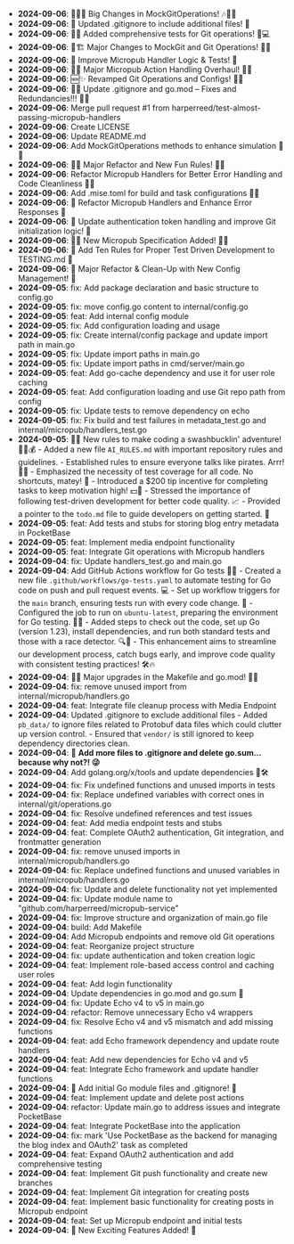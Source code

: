 - **2024-09-06**: 🎉🎈🎶 Big Changes in MockGitOperations! 🎶🎈🎉
- **2024-09-06**: 🎉 Updated .gitignore to include additional files! 🎉
- **2024-09-06**: 🚀✨ Added comprehensive tests for Git operations! 🎉💻
- **2024-09-06**: 🎉🏗️ Major Changes to MockGit and Git Operations! 🚀🏁
- **2024-09-06**: 🎉 Improve Micropub Handler Logic & Tests! 🚀
- **2024-09-06**: 🎉🎉 Major Micropub Action Handling Overhaul! 🎉🎉
- **2024-09-06**: 🆕✨ Revamped Git Operations and Configs! 🥳✨
- **2024-09-06**: 🎉🎉 Update .gitignore and go.mod – Fixes and Redundancies!!! 🚀🚀
- **2024-09-06**: Merge pull request #1 from harperreed/test-almost-passing-micropub-handlers
- **2024-09-06**: Create LICENSE
- **2024-09-06**: Update README.md
- **2024-09-06**: Add MockGitOperations methods to enhance simulation 🎉🚀
- **2024-09-06**: 🎉🎊 Major Refactor and New Fun Rules! 🎊🎉
- **2024-09-06**: Refactor Micropub Handlers for Better Error Handling and Code Cleanliness 🎉🚀
- **2024-09-06**: Add .mise.toml for build and task configurations 🎉🚀
- **2024-09-06**: 🎉 Refactor Micropub Handlers and Enhance Error Responses 🚀
- **2024-09-06**: 🚀 Update authentication token handling and improve Git initialization logic! 🎉
- **2024-09-06**: 🎉✨ New Micropub Specification Added! 🚀📜
- **2024-09-06**: 📝 Add Ten Rules for Proper Test Driven Development to TESTING.md 🎉
- **2024-09-06**: 🚀 Major Refactor & Clean-Up with New Config Management! 🎉
- **2024-09-05**: fix: Add package declaration and basic structure to config.go
- **2024-09-05**: fix: move config.go content to internal/config.go
- **2024-09-05**: feat: Add internal config module
- **2024-09-05**: fix: Add configuration loading and usage
- **2024-09-05**: fix: Create internal/config package and update import path in main.go
- **2024-09-05**: fix: Update import paths in main.go
- **2024-09-05**: fix: Update import paths in cmd/server/main.go
- **2024-09-05**: feat: Add go-cache dependency and use it for user role caching
- **2024-09-05**: feat: Add configuration loading and use Git repo path from config
- **2024-09-05**: fix: Update tests to remove dependency on echo
- **2024-09-05**: fix: Fix build and test failures in metadata_test.go and internal/micropub/handlers_test.go
- **2024-09-05**: 🎉🦜 New rules to make coding a swashbucklin' adventure! 🏴‍☠️💰 - Added a new file `AI_RULES.md` with important repository rules and guidelines. - Established rules to ensure everyone talks like pirates. Arrr! 🏴‍☠️ - Emphasized the necessity of test coverage for all code. No shortcuts, matey! 🧪 - Introduced a $200 tip incentive for completing tasks to keep motivation high! 💵💪 - Stressed the importance of following test-driven development for better code quality. 📈 - Provided a pointer to the `todo.md` file to guide developers on getting started. 🚀
- **2024-09-05**: feat: Add tests and stubs for storing blog entry metadata in PocketBase
- **2024-09-05**: feat: Implement media endpoint functionality
- **2024-09-05**: feat: Integrate Git operations with Micropub handlers
- **2024-09-04**: fix: Update handlers_test.go and main.go
- **2024-09-04**: Add GitHub Actions workflow for Go tests 🚀🎉 - Created a new file `.github/workflows/go-tests.yaml` to automate testing for Go code on push and pull request events. 💻 - Set up workflow triggers for the `main` branch, ensuring tests run with every code change. 🔄 - Configured the job to run on `ubuntu-latest`, preparing the environment for Go testing. 🐧✨ - Added steps to check out the code, set up Go (version 1.23), install dependencies, and run both standard tests and those with a race detector. 🔍🧪 - This enhancement aims to streamline our development process, catch bugs early, and improve code quality with consistent testing practices! 🛠️🔥
- **2024-09-04**: 🎉🎉 Major upgrades in the Makefile and go.mod! 🚀💥
- **2024-09-04**: fix: remove unused import from internal/micropub/handlers.go
- **2024-09-04**: feat: Integrate file cleanup process with Media Endpoint
- **2024-09-04**: Updated .gitignore to exclude additional files - Added `pb_data/` to ignore files related to Protobuf data files which could clutter up version control. - Ensured that `vendor/` is still ignored to keep dependency directories clean.
- **2024-09-04**: 📝 **Add more files to .gitignore and delete go.sum... because why not?! 😜**
- **2024-09-04**: Add golang.org/x/tools and update dependencies 🚀🛠️
- **2024-09-04**: fix: Fix undefined functions and unused imports in tests
- **2024-09-04**: fix: Replace undefined variables with correct ones in internal/git/operations.go
- **2024-09-04**: fix: Resolve undefined references and test issues
- **2024-09-04**: feat: Add media endpoint tests and stubs
- **2024-09-04**: feat: Complete OAuth2 authentication, Git integration, and frontmatter generation
- **2024-09-04**: fix: remove unused imports in internal/micropub/handlers.go
- **2024-09-04**: fix: Replace undefined functions and unused variables in internal/micropub/handlers.go
- **2024-09-04**: fix: Update and delete functionality not yet implemented
- **2024-09-04**: fix: Update module name to "github.com/harperreed/micropub-service"
- **2024-09-04**: fix: Improve structure and organization of main.go file
- **2024-09-04**: build: Add Makefile
- **2024-09-04**: Add Micropub endpoints and remove old Git operations
- **2024-09-04**: feat: Reorganize project structure
- **2024-09-04**: fix: update authentication and token creation logic
- **2024-09-04**: feat: Implement role-based access control and caching user roles
- **2024-09-04**: feat: Add login functionality
- **2024-09-04**: Update dependencies in go.mod and go.sum 🎉
- **2024-09-04**: fix: Update Echo v4 to v5 in main.go
- **2024-09-04**: refactor: Remove unnecessary Echo v4 wrappers
- **2024-09-04**: fix: Resolve Echo v4 and v5 mismatch and add missing functions
- **2024-09-04**: feat: add Echo framework dependency and update route handlers
- **2024-09-04**: feat: Add new dependencies for Echo v4 and v5
- **2024-09-04**: feat: Integrate Echo framework and update handler functions
- **2024-09-04**: 🎉 Add initial Go module files and .gitignore! 🎉
- **2024-09-04**: feat: Implement update and delete post actions
- **2024-09-04**: refactor: Update main.go to address issues and integrate PocketBase
- **2024-09-04**: feat: Integrate PocketBase into the application
- **2024-09-04**: fix: mark 'Use PocketBase as the backend for managing the blog index and OAuth2' task as completed
- **2024-09-04**: feat: Expand OAuth2 authentication and add comprehensive testing
- **2024-09-04**: feat: Implement Git push functionality and create new branches
- **2024-09-04**: feat: Implement Git integration for creating posts
- **2024-09-04**: feat: Implement basic functionality for creating posts in Micropub endpoint
- **2024-09-04**: feat: Set up Micropub endpoint and initial tests
- **2024-09-04**: 🎉 New Exciting Features Added! 🚀
